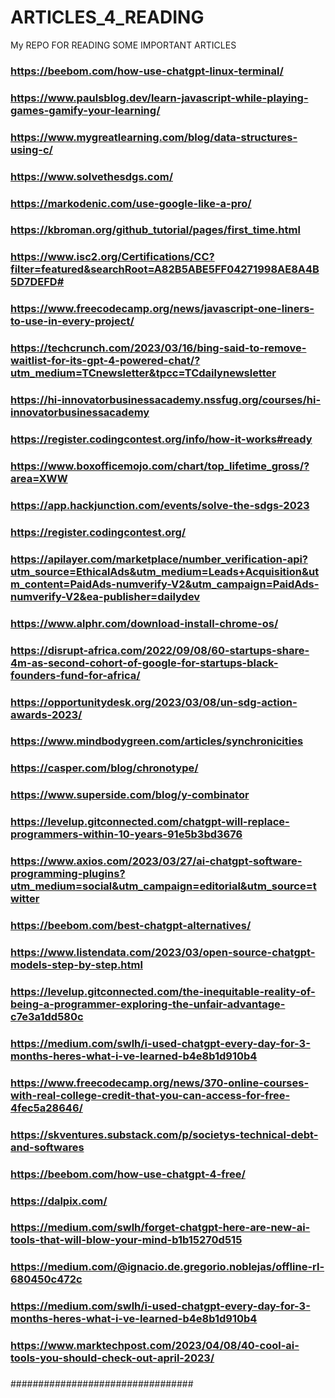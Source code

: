 # ARTICLES_4_READING
My REPO FOR READING SOME IMPORTANT ARTICLES

### https://beebom.com/how-use-chatgpt-linux-terminal/
### https://www.paulsblog.dev/learn-javascript-while-playing-games-gamify-your-learning/
### https://www.mygreatlearning.com/blog/data-structures-using-c/
### https://www.solvethesdgs.com/
### https://markodenic.com/use-google-like-a-pro/
### https://kbroman.org/github_tutorial/pages/first_time.html
### https://www.isc2.org/Certifications/CC?filter=featured&searchRoot=A82B5ABE5FF04271998AE8A4B5D7DEFD#
### https://www.freecodecamp.org/news/javascript-one-liners-to-use-in-every-project/
### https://techcrunch.com/2023/03/16/bing-said-to-remove-waitlist-for-its-gpt-4-powered-chat/?utm_medium=TCnewsletter&tpcc=TCdailynewsletter
### https://hi-innovatorbusinessacademy.nssfug.org/courses/hi-innovatorbusinessacademy
### https://register.codingcontest.org/info/how-it-works#ready
### https://www.boxofficemojo.com/chart/top_lifetime_gross/?area=XWW
### https://app.hackjunction.com/events/solve-the-sdgs-2023
### https://register.codingcontest.org/
### https://apilayer.com/marketplace/number_verification-api?utm_source=EthicalAds&utm_medium=Leads+Acquisition&utm_content=PaidAds-numverify-V2&utm_campaign=PaidAds-numverify-V2&ea-publisher=dailydev
### https://www.alphr.com/download-install-chrome-os/
### https://disrupt-africa.com/2022/09/08/60-startups-share-4m-as-second-cohort-of-google-for-startups-black-founders-fund-for-africa/
### https://opportunitydesk.org/2023/03/08/un-sdg-action-awards-2023/
### https://www.mindbodygreen.com/articles/synchronicities
### https://casper.com/blog/chronotype/
### https://www.superside.com/blog/y-combinator
### https://levelup.gitconnected.com/chatgpt-will-replace-programmers-within-10-years-91e5b3bd3676
### https://www.axios.com/2023/03/27/ai-chatgpt-software-programming-plugins?utm_medium=social&utm_campaign=editorial&utm_source=twitter
### https://beebom.com/best-chatgpt-alternatives/
### https://www.listendata.com/2023/03/open-source-chatgpt-models-step-by-step.html
### https://levelup.gitconnected.com/the-inequitable-reality-of-being-a-programmer-exploring-the-unfair-advantage-c7e3a1dd580c
### https://medium.com/swlh/i-used-chatgpt-every-day-for-3-months-heres-what-i-ve-learned-b4e8b1d910b4
### https://www.freecodecamp.org/news/370-online-courses-with-real-college-credit-that-you-can-access-for-free-4fec5a28646/
### https://skventures.substack.com/p/societys-technical-debt-and-softwares
### https://beebom.com/how-use-chatgpt-4-free/
### https://dalpix.com/
### https://medium.com/swlh/forget-chatgpt-here-are-new-ai-tools-that-will-blow-your-mind-b1b15270d515
### https://medium.com/@ignacio.de.gregorio.noblejas/offline-rl-680450c472c
### https://medium.com/swlh/i-used-chatgpt-every-day-for-3-months-heres-what-i-ve-learned-b4e8b1d910b4
### https://www.marktechpost.com/2023/04/08/40-cool-ai-tools-you-should-check-out-april-2023/
###
### 
###
### 
###
### 
###
### 
###
### 
###
### 
###

#################################
